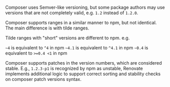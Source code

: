 Composer uses Semver-like versioning, but some package authors may use versions that are not completely valid, e.g. `1.2` instead of `1.2.0`.

Composer supports ranges in a similar manner to npm, but not identical. The main difference is with tilde ranges.

Tilde ranges with "short" versions are different to npm. e.g.

`~4` is equivalent to `^4` in npm
`~4.1` is equivalent to `^4.1` in npm
`~0.4` is equivalent to `>=0.4 <1` in npm

Composer supports patches in the version numbers, which are considered stable. E.g., `1.2.3-p1` is recognized by npm as unstable, Renovate
implements additional logic to support correct sorting and stability checks on composer patch versions syntax.